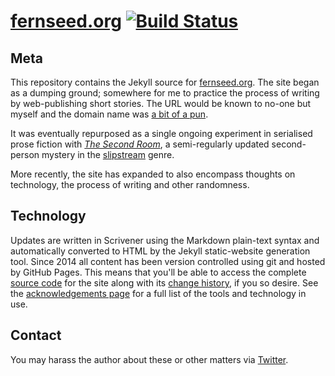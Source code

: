 # [fernseed.org](http://fernseed.org/) [![Build Status](https://travis-ci.org/fernseed/fernseed.github.io.svg?branch=master)](https://travis-ci.org/fernseed/fernseed.github.io)

## Meta
This repository contains the Jekyll source for [fernseed.org](http://fernseed.org). The site began as a dumping ground; somewhere for me to practice the process of writing by web-publishing short stories. The URL would be known to no-one but myself and the domain name was [a bit of a pun](http://en.wikipedia.org/wiki/Fern#Folklore). 

It was eventually repurposed as a single ongoing experiment in serialised prose fiction with [*The Second Room*](https://github.com/fernseed/fernseed.github.io/tree/master/fiction/the-second-room/_posts), a semi-regularly updated second-person mystery in the [slipstream](http://en.wikipedia.org/wiki/Slipstream_(genre)) genre.

More recently, the site has expanded to also encompass thoughts on technology, the process of writing and other randomness.

## Technology
Updates are written in Scrivener using the Markdown plain-text syntax and automatically converted to HTML by the Jekyll static-website generation tool. Since 2014 all content has been version controlled using git and hosted by GitHub Pages. This means that you'll be able to access the complete [source code](https://github.com/fernseed/fernseed.github.io) for the site along with its [change history](https://github.com/fernseed/fernseed.github.io/commits/master), if you so desire. See the [acknowledgements page](http://fernseed.org/meta/acknowledgements/) for a full list of the tools and technology in use. 

## Contact
You may harass the author about these or other matters via [Twitter](https://twitter.com/dmcgk/).

